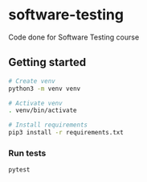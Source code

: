 # software-testing

Code done for Software Testing course

## Getting started

```bash
# Create venv
python3 -m venv venv

# Activate venv
. venv/bin/activate

# Install requirements
pip3 install -r requirements.txt
```

### Run tests

```bash
pytest
```
